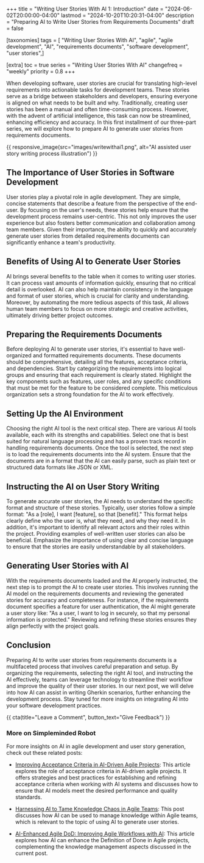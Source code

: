 +++
title = "Writing User Stories With AI 1: Introduction"
date = "2024-06-02T20:00:00-04:00"
lastmod = "2024-10-20T10:20:31-04:00"
description = "Preparing AI to Write User Stories from Requirements Documents"
draft = false

[taxonomies]
tags = [ "Writing User Stories With AI", "agile", "agile development", "AI", "requirements documents", "software development", "user stories",]

[extra]
toc = true
series = "Writing User Stories With AI"
changefreq = "weekly"
priority = 0.8
+++

When developing software, user stories are crucial for translating high-level requirements into actionable tasks for development teams. These stories serve as a bridge between stakeholders and developers, ensuring everyone is aligned on what needs to be built and why. Traditionally, creating user stories has been a manual and often time-consuming process. However, with the advent of artificial intelligence, this task can now be streamlined, enhancing efficiency and accuracy. In this first installment of our three-part series, we will explore how to prepare AI to generate user stories from requirements documents.

<!--more-->

{{ responsive_image(src="images/writewithai1.png", alt="AI assisted user story writing process illustration") }}

## The Importance of User Stories in Software Development

User stories play a pivotal role in agile development. They are simple, concise statements that describe a feature from the perspective of the end-user. By focusing on the user's needs, these stories help ensure that the development process remains user-centric. This not only improves the user experience but also fosters better communication and collaboration among team members. Given their importance, the ability to quickly and accurately generate user stories from detailed requirements documents can significantly enhance a team's productivity.

## Benefits of Using AI to Generate User Stories

AI brings several benefits to the table when it comes to writing user stories. It can process vast amounts of information quickly, ensuring that no critical detail is overlooked. AI can also help maintain consistency in the language and format of user stories, which is crucial for clarity and understanding. Moreover, by automating the more tedious aspects of this task, AI allows human team members to focus on more strategic and creative activities, ultimately driving better project outcomes.

## Preparing the Requirements Documents

Before deploying AI to generate user stories, it's essential to have well-organized and formatted requirements documents. These documents should be comprehensive, detailing all the features, acceptance criteria, and dependencies. Start by categorizing the requirements into logical groups and ensuring that each requirement is clearly stated. Highlight the key components such as features, user roles, and any specific conditions that must be met for the feature to be considered complete. This meticulous organization sets a strong foundation for the AI to work effectively.

## Setting Up the AI Environment

Choosing the right AI tool is the next critical step. There are various AI tools available, each with its strengths and capabilities. Select one that is best suited for natural language processing and has a proven track record in handling requirements documents. Once the tool is selected, the next step is to load the requirements documents into the AI system. Ensure that the documents are in a format that the AI can easily parse, such as plain text or structured data formats like JSON or XML.

## Instructing the AI on User Story Writing

To generate accurate user stories, the AI needs to understand the specific format and structure of these stories. Typically, user stories follow a simple format: "As a [role], I want [feature], so that [benefit]." This format helps clearly define who the user is, what they need, and why they need it. In addition, it's important to identify all relevant actors and their roles within the project. Providing examples of well-written user stories can also be beneficial. Emphasize the importance of using clear and concise language to ensure that the stories are easily understandable by all stakeholders.

## Generating User Stories with AI

With the requirements documents loaded and the AI properly instructed, the next step is to prompt the AI to create user stories. This involves running the AI model on the requirements documents and reviewing the generated stories for accuracy and completeness. For instance, if the requirements document specifies a feature for user authentication, the AI might generate a user story like: "As a user, I want to log in securely, so that my personal information is protected." Reviewing and refining these stories ensures they align perfectly with the project goals.

## Conclusion

Preparing AI to write user stories from requirements documents is a multifaceted process that involves careful preparation and setup. By organizing the requirements, selecting the right AI tool, and instructing the AI effectively, teams can leverage technology to streamline their workflow and improve the quality of their user stories. In our next post, we will delve into how AI can assist in writing Gherkin scenarios, further enhancing the development process. Stay tuned for more insights on integrating AI into your software development practices.

{{ cta(title="Leave a Comment", button_text="Give Feedback") }}

### More on Simpleminded Robot

For more insights on AI in agile development and user story generation, check out these related posts:

- [Improving Acceptance Criteria in AI-Driven Agile Projects](@/improving-acceptance-criteria-ai-agile.md): This article explores the role of acceptance criteria in AI-driven agile projects. It offers strategies and best practices for establishing and refining acceptance criteria when working with AI systems and discusses how to ensure that AI models meet the desired performance and quality standards.

- [Harnessing AI to Tame Knowledge Chaos in Agile Teams](@/harnessing-ai-tame-knowledge-chaos-agile-teams.md): This post discusses how AI can be used to manage knowledge within Agile teams, which is relevant to the topic of using AI to generate user stories.

- [AI-Enhanced Agile DoD: Improving Agile Workflows with AI](@/ai-enhanced-agile-dod.md): This article explores how AI can enhance the Definition of Done in Agile projects, complementing the knowledge management aspects discussed in the current post.
